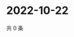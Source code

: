 # 2022-10-22

共 0 条

<!-- BEGIN WEIBO -->
<!-- 最后更新时间 Sat Oct 22 2022 01:22:44 GMT+0800 (China Standard Time) -->

<!-- END WEIBO -->
